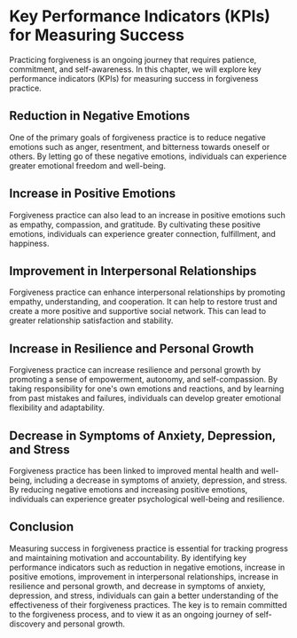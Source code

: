 # Key Performance Indicators (KPIs) for Measuring Success

Practicing forgiveness is an ongoing journey that requires patience, commitment, and self-awareness. In this chapter, we will explore key performance indicators (KPIs) for measuring success in forgiveness practice.

Reduction in Negative Emotions
------------------------------

One of the primary goals of forgiveness practice is to reduce negative emotions such as anger, resentment, and bitterness towards oneself or others. By letting go of these negative emotions, individuals can experience greater emotional freedom and well-being.

Increase in Positive Emotions
-----------------------------

Forgiveness practice can also lead to an increase in positive emotions such as empathy, compassion, and gratitude. By cultivating these positive emotions, individuals can experience greater connection, fulfillment, and happiness.

Improvement in Interpersonal Relationships
------------------------------------------

Forgiveness practice can enhance interpersonal relationships by promoting empathy, understanding, and cooperation. It can help to restore trust and create a more positive and supportive social network. This can lead to greater relationship satisfaction and stability.

Increase in Resilience and Personal Growth
------------------------------------------

Forgiveness practice can increase resilience and personal growth by promoting a sense of empowerment, autonomy, and self-compassion. By taking responsibility for one's own emotions and reactions, and by learning from past mistakes and failures, individuals can develop greater emotional flexibility and adaptability.

Decrease in Symptoms of Anxiety, Depression, and Stress
-------------------------------------------------------

Forgiveness practice has been linked to improved mental health and well-being, including a decrease in symptoms of anxiety, depression, and stress. By reducing negative emotions and increasing positive emotions, individuals can experience greater psychological well-being and resilience.

Conclusion
----------

Measuring success in forgiveness practice is essential for tracking progress and maintaining motivation and accountability. By identifying key performance indicators such as reduction in negative emotions, increase in positive emotions, improvement in interpersonal relationships, increase in resilience and personal growth, and decrease in symptoms of anxiety, depression, and stress, individuals can gain a better understanding of the effectiveness of their forgiveness practices. The key is to remain committed to the forgiveness process, and to view it as an ongoing journey of self-discovery and personal growth.
